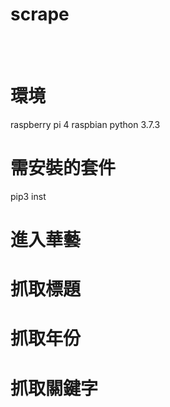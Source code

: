 # scrape
<br><br>
<h1>環境</h1>
raspberry pi 4 
raspbian
python 3.7.3
<h1>需安裝的套件</h1>
pip3 inst
<h1>進入華藝</h1>
<h1>抓取標題</h1>
<h1>抓取年份</h1>
<h1>抓取關鍵字</h1>
